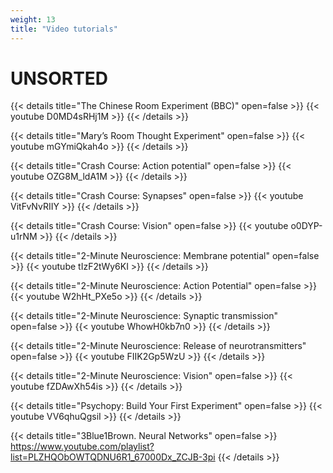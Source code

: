 ```yaml
---
weight: 13
title: "Video tutorials"
---
```




# UNSORTED

{{< details title="The Chinese Room Experiment (BBC)" open=false >}}
{{< youtube D0MD4sRHj1M >}}
{{< /details >}}

{{< details title="Mary’s Room Thought Experiment" open=false >}}
{{< youtube mGYmiQkah4o >}}
{{< /details >}}

{{< details title="Crash Course: Action potential" open=false >}}
{{< youtube OZG8M_ldA1M >}}
{{< /details >}}

{{< details title="Crash Course: Synapses" open=false >}}
{{< youtube VitFvNvRIIY >}}
{{< /details >}}

{{< details title="Crash Course: Vision" open=false >}}
{{< youtube o0DYP-u1rNM >}}
{{< /details >}}

{{< details title="2-Minute Neuroscience: Membrane potential" open=false >}}
{{< youtube tIzF2tWy6KI >}}
{{< /details >}}

{{< details title="2-Minute Neuroscience: Action Potential" open=false >}}
{{< youtube W2hHt_PXe5o >}}
{{< /details >}}

{{< details title="2-Minute Neuroscience: Synaptic transmission" open=false >}}
{{< youtube WhowH0kb7n0 >}}
{{< /details >}}

{{< details title="2-Minute Neuroscience: Release of neurotransmitters" open=false >}}
{{< youtube FIIK2Gp5WzU >}}
{{< /details >}}

{{< details title="2-Minute Neuroscience: Vision" open=false >}}
{{< youtube fZDAwXh54is >}}
{{< /details >}}

{{< details title="Psychopy: Build Your First Experiment" open=false >}}
{{< youtube VV6qhuQgsiI >}}
{{< /details >}}

{{< details title="3Blue1Brown. Neural Networks" open=false >}}
https://www.youtube.com/playlist?list=PLZHQObOWTQDNU6R1_67000Dx_ZCJB-3pi
{{< /details >}}


